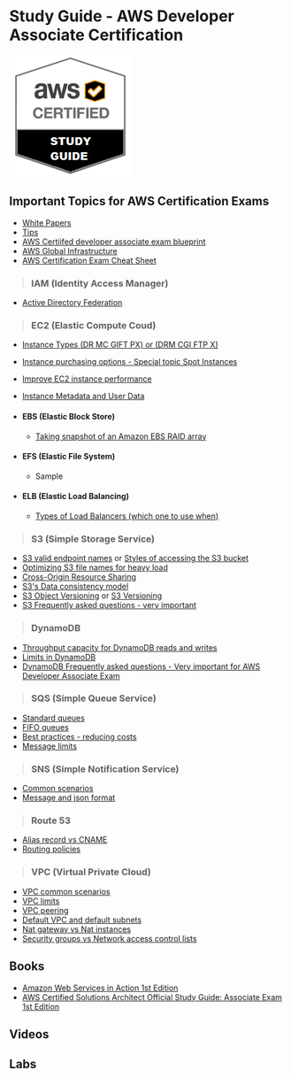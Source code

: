 
# Study Guide - AWS Developer Associate Certification

[img1]: StudyGuideAWS.png "devcert"
![Developer Associate Logo][img1]

## Important Topics for AWS Certification Exams

* [White Papers](https://aws.amazon.com/whitepapers/)
* [Tips](https://read.acloud.guru/what-you-need-to-get-aws-certified-5937e613b10f)
* [AWS Certiifed developer associate exam blueprint](https://d0.awsstatic.com/training-and-certification/docs-dev-associate/AWS_certified_developer_associate_blueprint.pdf)
* [AWS Global Infrastructure](https://aws.amazon.com/about-aws/global-infrastructure/)
* [AWS Certification Exam Cheat Sheet](http://jayendrapatil.com/tag/cheat-sheet/)

> ### IAM (Identity Access Manager)

* [Active Directory Federation](https://aws.amazon.com/blogs/security/tag/saml/)

> ### EC2 (Elastic Compute Coud)

* [Instance Types (DR MC GIFT PX) or (DRM CGI FTP X)](http://docs.aws.amazon.com/AWSEC2/latest/UserGuide/instance-types.html?shortFooter=true)
* [Instance purchasing options - Special topic Spot Instances](http://docs.aws.amazon.com/AWSEC2/latest/UserGuide/instance-purchasing-options.html?shortFooter=true)
* [Improve EC2 instance performance](https://www.datadoghq.com/blog/top-5-ways-to-improve-your-aws-ec2-performance/)
* [Instance Metadata and User Data](http://docs.aws.amazon.com/AWSEC2/latest/UserGuide/ec2-instance-metadata.html)

* #### EBS (Elastic Block Store)
    * [Taking snapshot of an Amazon EBS RAID array](https://aws.amazon.com/premiumsupport/knowledge-center/snapshot-ebs-raid-array/)
* #### EFS (Elastic File System)
    * Sample
* #### ELB (Elastic Load Balancing)
    * [Types of Load Balancers (which one to use when)](https://aws.amazon.com/elasticloadbalancing/faqs/)

> ### S3 (Simple Storage Service)

* [S3 valid endpoint names](http://docs.aws.amazon.com/general/latest/gr/rande.html#s3_region) or [Styles of accessing the S3 bucket](http://docs.aws.amazon.com/AmazonS3/latest/dev/UsingBucket.html#access-bucket-intro)
* [Optimizing S3 file names for heavy load](http://docs.aws.amazon.com/AmazonS3/latest/dev/request-rate-perf-considerations.html)
* [Cross-Origin Resource Sharing](http://docs.aws.amazon.com/AmazonS3/latest/dev/cors.html)
* [S3's Data consistency model](http://jayendrapatil.com/aws-s3-data-consistency-model/)
* [S3 Object Versioning](http://docs.aws.amazon.com/AmazonS3/latest/dev/ObjectVersioning.html) or [S3 Versioning](https://docs.aws.amazon.com/AmazonS3/latest/dev/Versioning.html)
* [S3 Frequently asked questions - very important](https://aws.amazon.com/s3/faqs/)

> ### DynamoDB

* [Throughput capacity for DynamoDB reads and writes](https://docs.aws.amazon.com/amazondynamodb/latest/developerguide/HowItWorks.ProvisionedThroughput.html)
* [Limits in DynamoDB](http://docs.aws.amazon.com/amazondynamodb/latest/developerguide/Limits.html#limits-attributes)
* [DynamoDB Frequently asked questions - Very important for AWS Developer Associate Exam](https://aws.amazon.com/dynamodb/faqs/)

> ### SQS (Simple Queue Service)

* [Standard queues](http://docs.aws.amazon.com/AWSSimpleQueueService/latest/SQSDeveloperGuide/standard-queues.html)
* [FIFO queues](http://docs.aws.amazon.com/AWSSimpleQueueService/latest/SQSDeveloperGuide/FIFO-queues.html)
* [Best practices - reducing costs](http://docs.aws.amazon.com/AWSSimpleQueueService/latest/SQSDeveloperGuide/general-recommendations.html#reducing-costs)
* [Message limits](http://docs.aws.amazon.com/AWSSimpleQueueService/latest/SQSDeveloperGuide/limits-messages.html)

> ### SNS (Simple Notification Service)

* [Common scenarios](http://docs.aws.amazon.com/sns/latest/dg/SNS_Scenarios.html)
* [Message and json format](http://docs.aws.amazon.com/sns/latest/dg/json-formats.html)

> ### Route 53

* [Alias record vs CNAME](http://docs.aws.amazon.com/Route53/latest/DeveloperGuide/resource-record-sets-choosing-alias-non-alias.html)
* [Routing policies](https://docs.aws.amazon.com/Route53/latest/DeveloperGuide/routing-policy.html)

> ### VPC (Virtual Private Cloud)

* [VPC common scenarios](http://docs.aws.amazon.com/AmazonVPC/latest/UserGuide/VPC_Scenarios.html)
* [VPC limits](http://docs.aws.amazon.com/AmazonVPC/latest/UserGuide/VPC_Appendix_Limits.html)
* [VPC peering](http://docs.aws.amazon.com/AmazonVPC/latest/PeeringGuide/Welcome.html)
* [Default VPC and default subnets](http://docs.aws.amazon.com/AmazonVPC/latest/UserGuide/default-vpc.html)
* [Nat gateway vs Nat instances](http://docs.aws.amazon.com/AmazonVPC/latest/UserGuide/vpc-nat-comparison.html)
* [Security groups vs Network access control lists](http://docs.aws.amazon.com/AmazonVPC/latest/UserGuide/VPC_Security.html)

## Books

* [Amazon Web Services in Action 1st Edition](https://www.amazon.com/Amazon-Services-Action-Andreas-Wittig/dp/1617292885/ref=sr_1_4?s=books&ie=UTF8&qid=1506368843&sr=1-4&keywords=aws+developer+associate)
* [AWS Certified Solutions Architect Official Study Guide: Associate Exam 1st Edition](https://www.amazon.com/Certified-Solutions-Architect-Official-Study/dp/1119138558/)

## Videos

## Labs



```python

```
